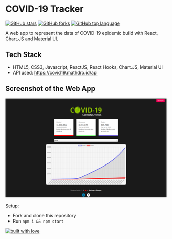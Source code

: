 # COVID-19 Tracker
[![GitHub stars](https://img.shields.io/github/stars/KushagraBhargav/COVID19-Tracker.svg?logo=github)](https://github.com/KushagraBhargav/COVID19-Tracker/stargazers) [![GitHub forks](https://img.shields.io/github/forks/KushagraBhargav/COVID19-Tracker.svg?logo=github&color=teal)](https://github.com/KushagraBhargav/COVID19-Tracker/network) [![GitHub top language](https://img.shields.io/github/languages/top/KushagraBhargav/COVID19-Tracker?color=yellow&logo=javascript)](https://github.com/KushagraBhargav/COVID19-Tracker)


A web app to represent the data of COVID-19 epidemic build with React, Chart.JS and Material UI.

## Tech Stack

- HTML5, CSS3, Javascript, ReactJS, React Hooks, Chart.JS, Material UI
- API used: https://covid19.mathdro.id/api

## Screenshot of the Web App

![](assests/sample.png)

Setup:
- Fork and clone this repository
- Run `npm i && npm start`


[![built with love](https://forthebadge.com/images/badges/built-with-love.svg)](https://github.com/KushagraBhargav/)
